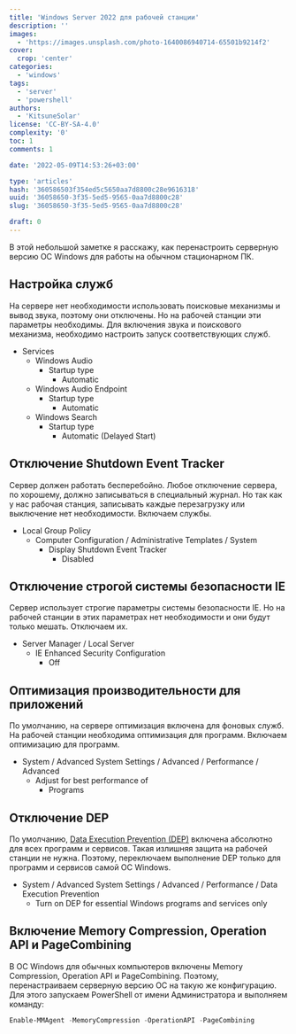 ```yaml
---
title: 'Windows Server 2022 для рабочей станции'
description: ''
images:
  - 'https://images.unsplash.com/photo-1640086940714-65501b9214f2'
cover:
  crop: 'center'
categories:
  - 'windows'
tags:
  - 'server'
  - 'powershell'
authors:
  - 'KitsuneSolar'
license: 'CC-BY-SA-4.0'
complexity: '0'
toc: 1
comments: 1

date: '2022-05-09T14:53:26+03:00'

type: 'articles'
hash: '360586503f354ed5c5650aa7d8800c28e9616318'
uuid: '36058650-3f35-5ed5-9565-0aa7d8800c28'
slug: '36058650-3f35-5ed5-9565-0aa7d8800c28'

draft: 0
---
```


В этой небольшой заметке я расскажу, как перенастроить серверную версию ОС Windows для работы на обычном стационарном ПК.

<!--more-->

## Настройка служб

На сервере нет необходимости использовать поисковые механизмы и вывод звука, поэтому они отключены. Но на рабочей станции эти параметры необходимы. Для включения звука и поискового механизма, необходимо настроить запуск соответствующих служб.

- Services
  - Windows Audio
    - Startup type
      - Automatic
  - Windows Audio Endpoint
    - Startup type
      - Automatic
  - Windows Search
    - Startup type
      - Automatic (Delayed Start)

## Отключение Shutdown Event Tracker

Сервер должен работать бесперебойно. Любое отключение сервера, по хорошему, должно записываться в специальный журнал. Но так как у нас рабочая станция, записывать каждые перезагрузку или выключение нет необходимости. Включаем службы.

- Local Group Policy
  - Computer Configuration / Administrative Templates / System
    - Display Shutdown Event Tracker
      - Disabled

## Отключение строгой системы безопасности IE

Сервер использует строгие параметры системы безопасности IE. Но на рабочей станции в этих параметрах нет необходимости и они будут только мешать. Отключаем их.

- Server Manager / Local Server
  - IE Enhanced Security Configuration
    - Off

## Оптимизация производительности для приложений

По умолчанию, на сервере оптимизация включена для фоновых служб. На рабочей станции необходима оптимизация для программ. Включаем оптимизацию для программ.

- System / Advanced System Settings / Advanced / Performance / Advanced
  - Adjust for best performance of
    - Programs

## Отключение DEP

По умолчанию, [Data Execution Prevention (DEP)](https://docs.microsoft.com/en-us/windows/win32/memory/data-execution-prevention) включена абсолютно для всех программ и сервисов. Такая излишняя защита на рабочей станции не нужна. Поэтому, переключаем выполнение DEP только для программ и сервисов самой ОС Windows.

- System / Advanced System Settings / Advanced / Performance / Data Execution Prevention
  - Turn on DEP for essential Windows programs and services only

## Включение Memory Compression, Operation API и PageCombining

В ОС Windows для обычных компьютеров включены Memory Compression, Operation API и PageCombining. Поэтому, перенастраиваем серверную версию ОС на такую же конфигурацию. Для этого запускаем PowerShell от имени Администратора и выполняем команду:

```powershell
Enable-MMAgent -MemoryCompression -OperationAPI -PageCombining
```
